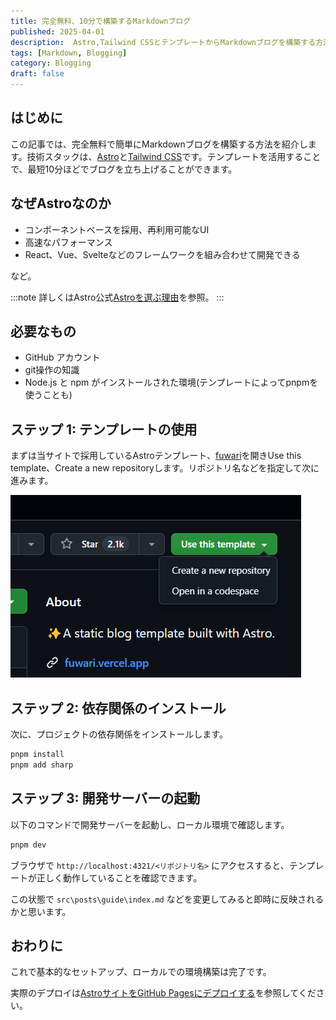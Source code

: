```yaml
---
title: 完全無料、10分で構築するMarkdownブログ
published: 2025-04-01
description:  Astro,Tailwind CSSとテンプレートからMarkdownブログを構築する方法を解説
tags: [Markdown, Blogging]
category: Blogging
draft: false
---
```

## はじめに

この記事では、完全無料で簡単にMarkdownブログを構築する方法を紹介します。技術スタックは、[Astro](https://astro.build/)と[Tailwind CSS](https://tailwindcss.com/)です。テンプレートを活用することで、最短10分ほどでブログを立ち上げることができます。

## なぜAstroなのか

- コンポーネントベースを採用、再利用可能なUI
- 高速なパフォーマンス
- React、Vue、Svelteなどのフレームワークを組み合わせて開発できる

など。

:::note
詳しくはAstro公式[Astroを選ぶ理由](https://docs.astro.build/ja/concepts/why-astro/)を参照。
:::

## 必要なもの

- GitHub アカウント
- git操作の知識
- Node.js と npm がインストールされた環境(テンプレートによってpnpmを使うことも)


## ステップ 1: テンプレートの使用

まずは当サイトで採用しているAstroテンプレート、[fuwari](https://github.com/saicaca/fuwari)を開きUse this template、Create a new repositoryします。リポジトリ名などを指定して次に進みます。

![fuwariテンプレートのスクリーンショット](./image.png)


## ステップ 2: 依存関係のインストール

次に、プロジェクトの依存関係をインストールします。

```bash
pnpm install
pnpm add sharp
```

## ステップ 3: 開発サーバーの起動

以下のコマンドで開発サーバーを起動し、ローカル環境で確認します。

```bash
pnpm dev
```

ブラウザで `http://localhost:4321/<リポジトリ名>` にアクセスすると、テンプレートが正しく動作していることを確認できます。

この状態で `src\posts\guide\index.md` などを変更してみると即時に反映されるかと思います。

## おわりに

これで基本的なセットアップ、ローカルでの環境構築は完了です。


実際のデプロイは[AstroサイトをGitHub Pagesにデプロイする](https://docs.astro.build/ja/guides/deploy/github/)を参照してください。